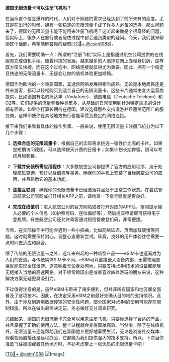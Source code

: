 **德国无限流量卡可以注册飞机吗？**

在当今这个信息爆炸的时代，人们对于网络的需求已经达到了前所未有的高度。尤其是在出行的时候，拥有一张稳定的无限流量卡成了许多人必备的选择。那么问题来了，德国的无限流量卡能不能用来注册飞机呢？这听起来像是个很奇怪的问题，但实际上，很多人在旅行或者居住过程中都会遇到类似的疑问。今天，我们就来聊聊这个话题，希望能解答你的疑惑[[TG💪+ @esim1088](https://t.me/s/esim1088)]。

首先，我们需要明确一点：所谓的“注册飞机”实际上是指通过航空公司提供的在线服务完成值机手续。随着科技的发展，越来越多的人选择在网上办理登机牌，这样既方便又快捷。而在这个过程中，网络连接就显得尤为重要。因此，拥有一个稳定且快速的无限流量卡，无疑会让你的值机体验更加顺畅。

德国作为欧洲的一个重要国家，其通信网络发展得相当成熟。无论是本地居民还是外来游客，都可以轻松购买到适合自己的无限流量卡。这些卡片通常由各大运营商提供，比如德国有名的沃达丰（Vodafone）、德国电信（Deutsche Telekom）和O2等。它们提供的流量套餐种类繁多，从基础的日常使用到针对特定需求的设计都有涵盖。如果你打算长期待在德国，建议选择那些支持漫游并且覆盖范围广的服务商，这样即使你在其他地方旅行也能享受到稳定的网络连接。

接下来我们来看看具体的操作步骤。一般来说，使用无限流量卡注册飞机分为以下几个步骤：

1. **选择合适的无限流量卡**：根据自己的实际需求挑选一张性价比高的卡片。如果是短期访问德国，可以选择按天计费的日租卡；如果计划长期停留，则可以考虑月租套餐。
   
2. **下载并安装所需应用程序**：大多数航空公司都提供了官方的应用程序，用于处理航班查询、预订以及值机等事务。确保你的手机上安装了目标航空公司的应用，并且熟悉它的基本功能。

3. **连接互联网**：确保你的无限流量卡已经激活并且处于正常工作状态。在尝试登录航空公司官网或打开相关APP之前，请检查一下信号强度是否良好。

4. **完成在线值机**：进入航空公司的官方网站或者打开对应的APP后，按照提示输入必要的个人信息（如护照号码、座位偏好等），然后提交申请即可获得电子登机牌。有些航空公司还允许乘客通过短信接收登机码，非常便捷。

当然，在实际操作中可能会遇到一些小插曲，比如网络延迟、页面加载缓慢等问题。这时就需要保持耐心，调整心态重新尝试。毕竟，良好的用户体验往往需要一点时间去适应和磨合。

除了传统的无限流量卡之外，近年来兴起的一种新型产品——eSIM卡也逐渐成为人们的首选。与传统实体SIM卡不同，eSIM可以直接嵌入设备内部，无需物理更换就能实现全球漫游。这意味着无论身处何地，只要支持eSIM技术的设备都能够无缝接入当地的高速网络。对于经常跨国出差或者喜欢四处游玩的朋友来说，这种解决方案无疑更具吸引力。

不过值得注意的是，虽然eSIM卡带来了诸多便利，但并非所有国家和地区都全面普及了这项技术。因此，在决定采用eSIM之前最好先确认目的地的支持情况。此外，由于涉及到跨境数据传输的安全性问题，部分国家对eSIM的使用可能存在限制措施。所以在做出最终决定前，务必做好充分调查研究。

总结起来，德国的无限流量卡完全可以用来注册飞机。只要你选择了合适的产品，并且掌握了正确的使用方法，整个过程就会变得简单高效。当然啦，除了在线值机外，无限流量卡还能帮助我们在异国他乡更好地享受生活，无论是浏览社交媒体、观看视频直播还是远程办公，它都能为我们提供强大的技术支持。所以，下次当你准备飞往德国或者其他地方时，不妨考虑带上一张优质的无限流量卡吧！

[[TG💪+ @esim1088](https://t.me/s/esim1088) ![Image](https://i.postimg.cc/4NQfJmqS/Snipaste-2025-05-13-00-14-12.png)]